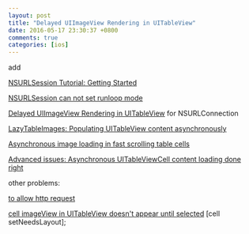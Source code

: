 ```yaml
---
layout: post
title: "Delayed UIImageView Rendering in UITableView"
date: 2016-05-17 23:30:37 +0800
comments: true
categories: [ios]
---
```


add


[NSURLSession Tutorial: Getting Started](https://www.raywenderlich.com/110458/nsurlsession-tutorial-getting-started)

[NSURLSession can not set runloop mode](http://stackoverflow.com/questions/20098106/nsurlsession-and-nsdefaultrunloopmode)

[Delayed UIImageView Rendering in UITableView](http://stackoverflow.com/questions/1826913/delayed-uiimageview-rendering-in-uitableview) for NSURLConnection

[LazyTableImages: Populating UITableView content asynchronously](https://developer.apple.com/library/ios/samplecode/LazyTableImages/Introduction/Intro.html)

[Asynchronous image loading in fast scrolling table cells](http://cocoanuts.mobi/2014/04/27/fastscroll/)

[Advanced issues: Asynchronous UITableViewCell content loading done right](https://stavash.wordpress.com/2012/12/14/advanced-issues-asynchronous-uitableviewcell-content-loading-done-right/)

other problems:

[to allow http request](http://stackoverflow.com/questions/30731785/how-do-i-load-an-http-url-with-app-transport-security-enabled-in-ios-9)

[cell imageView in UITableView doesn't appear until selected](http://stackoverflow.com/questions/9352638/cell-imageview-in-uitableview-doesnt-appear-until-selected) [cell setNeedsLayout];